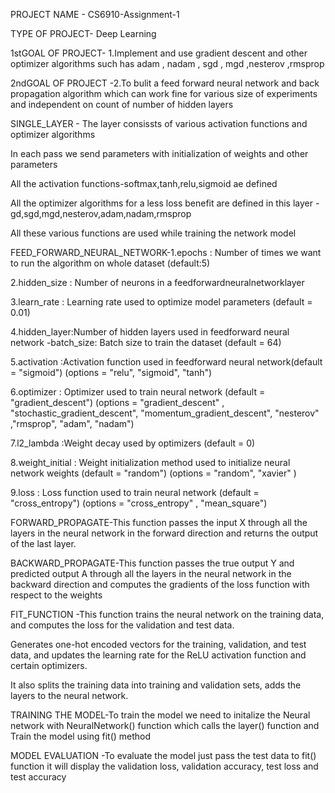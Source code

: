    PROJECT NAME - CS6910-Assignment-1
   
   TYPE OF PROJECT- Deep Learning
   
   1stGOAL OF PROJECT- 1.Implement and use gradient descent and other optimizer algorithms such has adam , nadam , sgd , mgd ,nesterov ,rmsprop
   
   2ndGOAL OF PROJECT -2.To bulit a feed forward neural network and back propagation algorithm which can work fine for various size of experiments and independent on count of number of hidden layers

   SINGLE_LAYER - The layer consissts of various activation functions and optimizer algorithms

   In each pass we send parameters with initialization of weights and other parameters 

   All the activation functions-softmax,tanh,relu,sigmoid ae defined 

   All the optimizer algorithms for a less loss benefit are defined in this layer -gd,sgd,mgd,nesterov,adam,nadam,rmsprop

   All these various functions are used while training the network model

   FEED_FORWARD_NEURAL_NETWORK-1.epochs : Number of times we want to run the algorithm on whole dataset (default:5)

   2.hidden_size : Number of neurons in a feedforwardneuralnetworklayer

   3.learn_rate : Learning rate used to optimize model parameters (default = 0.01)

   4.hidden_layer:Number of hidden layers used in feedforward neural network -batch_size: Batch size to train the dataset (default = 64) 

   5.activation :Activation function used in feedforward neural network(default = "sigmoid") (options = "relu", "sigmoid", "tanh")

   6.optimizer : Optimizer used to train neural network (default = "gradient_descent") (options = "gradient_descent" , "stochastic_gradient_descent", "momentum_gradient_descent", "nesterov" ,"rmsprop", "adam", "nadam")

   7.l2_lambda :Weight decay used by optimizers (default = 0)

   8.weight_initial : Weight initialization method used to initialize neural network weights (default = "random") (options = "random", "xavier" )

   9.loss : Loss function used to train neural network (default = "cross_entropy") (options = "cross_entropy" , "mean_square")

   FORWARD_PROPAGATE-This function passes the input X through all the layers in the neural network in the forward direction and returns the output of the last layer.

   BACKWARD_PROPAGATE-This function passes the true output Y and predicted output A through all the layers in the neural network in the backward direction and computes the gradients of the loss function with respect to the weights

   FIT_FUNCTION -This function trains the neural network on the training data, and computes the loss for the validation and test data. 
   
   Generates one-hot encoded vectors for the training, validation, and test data, and updates the learning rate for the ReLU activation function and certain optimizers.

   It also splits the training data into training and validation sets, adds the layers to the neural network.

   TRAINING THE MODEL-To train the model we need to initalize the Neural network with NeuralNetwork() function which calls the layer() function and Train the model using fit() method

   MODEL EVALUATION -To evaluate the model just pass the test data to fit() function it will display the validation loss, validation accuracy, test loss and test accuracy

   

  









                  

   
